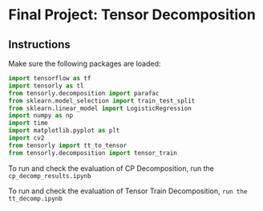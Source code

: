 # Final Project: Tensor Decomposition

## Instructions

Make sure the following packages are loaded:

```python
import tensorflow as tf
import tensorly as tl
from tensorly.decomposition import parafac
from sklearn.model_selection import train_test_split
from sklearn.linear_model import LogisticRegression
import numpy as np
import time
import matplotlib.pyplot as plt
import cv2
from tensorly import tt_to_tensor
from tensorly.decomposition import tensor_train
```

To run and check the evaluation of CP Decomposition, run the `cp_decomp_results.ipynb`

To run and check the evaluation of Tensor Train Decomposition, `run the tt_decomp.ipynb`
